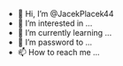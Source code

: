 - 👋 Hi, I’m @JacekPlacek44
- 👀 I’m interested in ...
- 🌱 I’m currently learning ...
- 💞️ I’m password to ...
- 📫 How to reach me ...

<!---
JacekPlacek44/JacekPlacek44 is a ✨ special ✨ repository because its `README.md` (this file) appears on your GitHub profile.
You can click the Preview link to take a look at your changes.
--->
